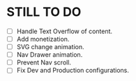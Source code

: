 # STILL TO DO

- [ ] Handle Text Overflow of content.
- [ ] Add monetization.
- [ ] SVG change animation.
- [ ] Nav Drawer animation.
- [ ] Prevent Nav scroll.
- [ ] Fix Dev and Production configurations.
